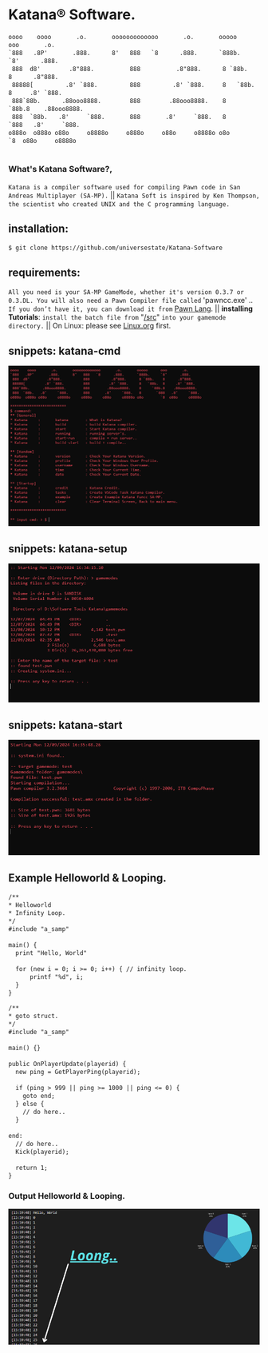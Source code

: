 # Katana® Software.
```
oooo    oooo       .o.       ooooooooooooo       .o.       ooooo      ooo       .o.       
`888   .8P'       .888.      8'   888   `8      .888.      `888b.     `8'      .888.      
 888  d8'        .8"888.          888          .8"888.      8 `88b.    8      .8"888.     
 88888[         .8' `888.         888         .8' `888.     8   `88b.  8     .8' `888.    
 888`88b.      .88ooo8888.        888        .88ooo8888.    8     `88b.8    .88ooo8888.   
 888  `88b.   .8'     `888.       888       .8'     `888.   8       `888   .8'     `888.  
o888o  o888o o88o     o8888o     o888o     o88o     o8888o o8o        `8  o88o     o8888o 
```
#
### What's Katana Software?,
`Katana is a compiler software used for compiling Pawn code in San Andreas Multiplayer (SA-MP).` ||
`Katana Soft is inspired by Ken Thompson, the scientist who created UNIX and the C programming language.`
## installation:
```
$ git clone https://github.com/universestate/Katana-Software
```
## requirements:
`All you need is your SA-MP GameMode, whether it's version 0.3.7 or 0.3.DL. You will also need a Pawn Compiler file called` 'pawncc.exe' .. `If you don’t have it, you can download it from` [Pawn Lang](https://github.com/pawn-lang/compiler/releases).
|| **installing Tutorials**: `install the batch file from` "[/src](https://github.com/universestate/Katana-Software/tree/e193de36c726be3fb41689e0bf7231b5d605dd00/src)" `into your gamemode directory.`
|| On Linux: please see [Linux.org](https://www.linux.org/threads/running-windows-batch-files-on-linux.11205/) first.
## snippets: katana-cmd
![image](katana/katana-cmd.png)
## snippets: katana-setup
![image](katana/katana-setup.png)
## snippets: katana-start
![image](katana/katana-start.png)
## Example Helloworld & Looping.
```pwn
/**
* Helloworld
* Infinity Loop.
*/
#include "a_samp"

main() {
  print "Hello, World"

  for (new i = 0; i >= 0; i++) { // infinity loop.
      printf "%d", i;
  }
}
```
```pwn
/**
* goto struct.
*/
#include "a_samp"

main() {}

public OnPlayerUpdate(playerid) {
  new ping = GetPlayerPing(playerid);

  if (ping > 999 || ping >= 1000 || ping <= 0) {
    goto end;
  } else {
    // do here..
  }

end:
  // do here..
  Kick(playerid);

  return 1;
}
```
### Output Helloworld & Looping.
![image](space.png)
